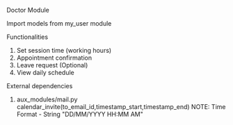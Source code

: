 Doctor Module

Import models from my_user module

Functionalities

1. Set session time (working hours)
2. Appointment confirmation
3. Leave request (Optional)
4. View daily schedule

External dependencies

1. aux_modules/mail.py calendar_invite(to_email_id,timestamp_start,timestamp_end)
	NOTE: Time Format - String "DD/MM/YYYY HH:MM AM"
